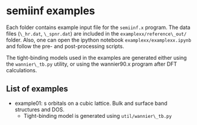 # semiinf examples
Each folder contains example input file for the `semiinf.x` program.
The data files (`\_hr.dat`, `\_spnr.dat`) are included in the `examplexx/reference\_out/` folder.
Also, one can open the ipython notebook `examplexx/examplexx.ipynb` and follow the pre- and post-processing scripts.

The tight-binding models used in the examples are generated either using the `wannier\_tb.py` utility, or using the wannier90.x program after DFT calculations.

## List of examples
* example01: s orbitals on a cubic lattice. Bulk and surface band structures and DOS.
    * Tight-binding model is generated using `util/wannier\_tb.py`
